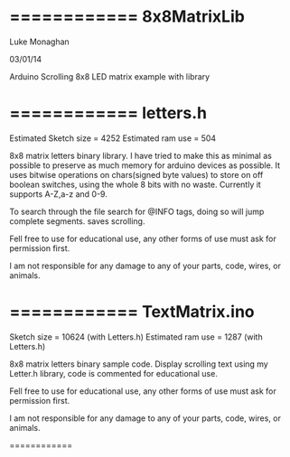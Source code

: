 ============
8x8MatrixLib
============

Luke Monaghan

03/01/14

Arduino Scrolling 8x8 LED matrix example with library

============
letters.h
============
Estimated Sketch size = 4252
Estimated ram use = 504

8x8 matrix letters binary library.
I have tried to make this as minimal as possible to preserve as much memory for arduino devices as possible.
It uses bitwise operations on chars(signed byte values) to store on off boolean switches, using the whole 8 bits with no waste.
Currently it supports A-Z,a-z and 0-9.

To search through the file search for @INFO tags, doing so will jump complete segments. saves scrolling.

Fell free to use for educational use, any other forms of use must ask for permission first.

I am not responsible for any damage to any of your parts, code, wires, or animals.


============
TextMatrix.ino
============
Sketch size = 10624 (with Letters.h)
Estimated ram use = 1287 (with Letters.h)

8x8 matrix letters binary sample code.
Display scrolling text using my Letter.h library, code is commented for educational use.

Fell free to use for educational use, any other forms of use must ask for permission first.

I am not responsible for any damage to any of your parts, code, wires, or animals.

============